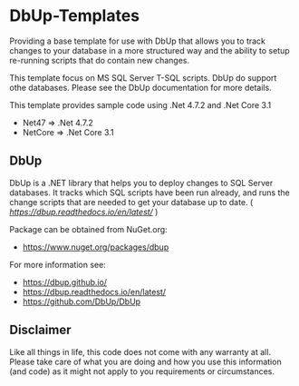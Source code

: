 # DbUp-Templates
Providing a base template for use with DbUp that allows you to track changes to your database in a more structured way and the ability to setup re-running scripts that do contain new changes.

This template focus on MS SQL Server T-SQL scripts.  DbUp do support othe databases.  Please see the DbUp documentation for more details.

This template provides sample code using .Net 4.7.2 and .Net Core 3.1
- Net47 => .Net 4.7.2
- NetCore => .Net Core 3.1


## DbUp

DbUp is a .NET library that helps you to deploy changes to SQL Server databases. It tracks which SQL scripts have been run already, and runs the change scripts that are needed to get your database up to date.
( *https://dbup.readthedocs.io/en/latest/* )


Package can be obtained from NuGet.org:
* https://www.nuget.org/packages/dbup

For more information see:

* https://dbup.github.io/
* https://dbup.readthedocs.io/en/latest/
* https://github.com/DbUp/DbUp

## Disclaimer

Like all things in life, this code does not come with any warranty at all.  Please take care of what you are doing and how you use this information (and code) as it might not apply to you requirements or circumstances.


